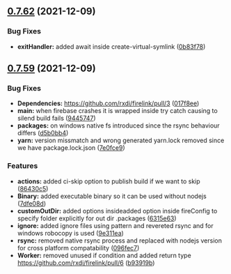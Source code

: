 ## [0.7.62](https://github.com/rxdi/firelink/compare/v0.7.59...v0.7.62) (2021-12-09)


### Bug Fixes

* **exitHandler:** added await inside create-virtual-symlink ([0b83f78](https://github.com/rxdi/firelink/commit/0b83f78f68ef1da8dd66f2a85a35298383271566))



## [0.7.59](https://github.com/rxdi/firelink/compare/017f8ee90d8b7eb26e5150fb963c2870cd4cce49...v0.7.59) (2021-12-09)


### Bug Fixes

* **Dependencies:** https://github.com/rxdi/firelink/pull/3 ([017f8ee](https://github.com/rxdi/firelink/commit/017f8ee90d8b7eb26e5150fb963c2870cd4cce49))
* **main:** when firebase crashes it is wrapped inside try catch causing to silend build fails ([9445747](https://github.com/rxdi/firelink/commit/944574740fbcb534540075b3b12d9bd8d982f9b3))
* **packages:** on windows native fs introduced since the rsync behaviour differs ([d5b0bb4](https://github.com/rxdi/firelink/commit/d5b0bb491c14dc8bd635ccff5ca52bd63eefc72a))
* **yarn:** version missmatch and wrong generated yarn.lock removed since we have package.lock.json ([7e0fce9](https://github.com/rxdi/firelink/commit/7e0fce993816629210f9abc1bab4961edc58d415))


### Features

* **actions:** added ci-skip option to publish build if we want to skip ([86430c5](https://github.com/rxdi/firelink/commit/86430c5fc549e6f9c98202eb0a022ffd9f9e14d0))
* **Binary:** added executable binary so it can be used without nodejs ([7dfe08d](https://github.com/rxdi/firelink/commit/7dfe08d09b0f6fc3604e04d2b1fecce902d36b04))
* **customOutDir:** added options insideadded option inside fireConfig to specify folder explicitly for out dir .packages ([6315e63](https://github.com/rxdi/firelink/commit/6315e6305c112c18e1b39d4c6a62f0a5062e8d78))
* **ignore:** added ignore files using pattern and revereted rsync and for windows robocopy is used ([9e311ea](https://github.com/rxdi/firelink/commit/9e311ea6f0d6e8208654654e53161c9a8e8db1f5))
* **rsync:** removed native rsync process and replaced with nodejs version for cross platform compatability ([096fec7](https://github.com/rxdi/firelink/commit/096fec7fa71e3d463bef0996dfb816eb2d6c0ee8))
* **Worker:** removed unused if condition and added return type https://github.com/rxdi/firelink/pull/6 ([b93919b](https://github.com/rxdi/firelink/commit/b93919b9d307240276fc8add946d92c773f1cc0c))



